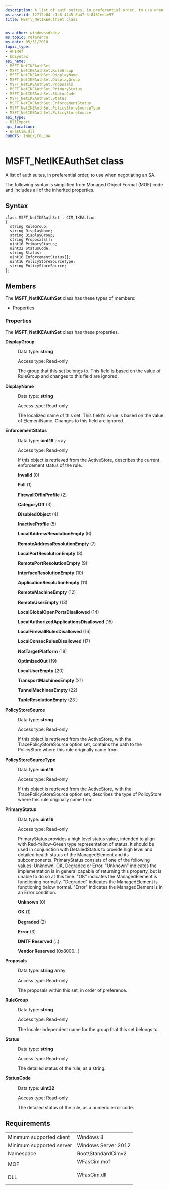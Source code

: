 ```yaml
---
description: A list of auth suites, in preferential order, to use when negotiating an SA.
ms.assetid: f2712e04-c1c6-4445-8a47-3f8461eeae97
title: MSFT\_NetIKEAuthSet class


ms.author: windowssdkdev
ms.topic: reference
ms.date: 05/31/2018
topic_type: 
- APIRef
- kbSyntax
api_name: 
- MSFT_NetIKEAuthSet
- MSFT_NetIKEAuthSet.RuleGroup
- MSFT_NetIKEAuthSet.DisplayName
- MSFT_NetIKEAuthSet.DisplayGroup
- MSFT_NetIKEAuthSet.Proposals
- MSFT_NetIKEAuthSet.PrimaryStatus
- MSFT_NetIKEAuthSet.StatusCode
- MSFT_NetIKEAuthSet.Status
- MSFT_NetIKEAuthSet.EnforcementStatus
- MSFT_NetIKEAuthSet.PolicyStoreSourceType
- MSFT_NetIKEAuthSet.PolicyStoreSource
api_type: 
- DllExport
api_location: 
- WFasCim.dll
ROBOTS: INDEX,FOLLOW
---
```


# MSFT\_NetIKEAuthSet class

A list of auth suites, in preferential order, to use when negotiating an SA.

The following syntax is simplified from Managed Object Format (MOF) code and includes all of the inherited properties.

## Syntax

``` syntax
class MSFT_NetIKEAuthSet : CIM_IKEAction
{
  string RuleGroup;
  string DisplayName;
  string DisplayGroup;
  string Proposals[];
  uint16 PrimaryStatus;
  uint32 StatusCode;
  string Status;
  uint16 EnforcementStatus[];
  uint16 PolicyStoreSourceType;
  string PolicyStoreSource;
};
```

## Members

The **MSFT\_NetIKEAuthSet** class has these types of members:

-   [Properties](#properties)

### Properties

The **MSFT\_NetIKEAuthSet** class has these properties.

<dl> <dt>

**DisplayGroup**
</dt> <dd> <dl> <dt>

Data type: **string**
</dt> <dt>

Access type: Read-only
</dt> </dl>

The group that this set belongs to. This field is based on the value of RuleGroup and changes to this field are ignored.

</dd> <dt>

**DisplayName**
</dt> <dd> <dl> <dt>

Data type: **string**
</dt> <dt>

Access type: Read-only
</dt> </dl>

The localized name of this set. This field's value is based on the value of ElementName. Changes to this field are ignored.

</dd> <dt>

**EnforcementStatus**
</dt> <dd> <dl> <dt>

Data type: **uint16** array
</dt> <dt>

Access type: Read-only
</dt> </dl>

If this object is retrieved from the ActiveStore, describes the current enforcement status of the rule.

<dl> <dt>

<span id="Invalid"></span><span id="invalid"></span><span id="INVALID"></span>**Invalid** (0)
</dt> <dt>

<span id="Full"></span><span id="full"></span><span id="FULL"></span>**Full** (1)
</dt> <dt>

<span id="FirewallOffInProfile"></span><span id="firewalloffinprofile"></span><span id="FIREWALLOFFINPROFILE"></span>**FirewallOffInProfile** (2)
</dt> <dt>

<span id="CategoryOff"></span><span id="categoryoff"></span><span id="CATEGORYOFF"></span>**CategoryOff** (3)
</dt> <dt>

<span id="DisabledObject"></span><span id="disabledobject"></span><span id="DISABLEDOBJECT"></span>**DisabledObject** (4)
</dt> <dt>

<span id="InactiveProfile"></span><span id="inactiveprofile"></span><span id="INACTIVEPROFILE"></span>**InactiveProfile** (5)
</dt> <dt>

<span id="LocalAddressResolutionEmpty"></span><span id="localaddressresolutionempty"></span><span id="LOCALADDRESSRESOLUTIONEMPTY"></span>**LocalAddressResolutionEmpty** (6)
</dt> <dt>

<span id="RemoteAddressResolutionEmpty"></span><span id="remoteaddressresolutionempty"></span><span id="REMOTEADDRESSRESOLUTIONEMPTY"></span>**RemoteAddressResolutionEmpty** (7)
</dt> <dt>

<span id="LocalPortResolutionEmpty"></span><span id="localportresolutionempty"></span><span id="LOCALPORTRESOLUTIONEMPTY"></span>**LocalPortResolutionEmpty** (8)
</dt> <dt>

<span id="RemotePortResolutionEmpty"></span><span id="remoteportresolutionempty"></span><span id="REMOTEPORTRESOLUTIONEMPTY"></span>**RemotePortResolutionEmpty** (9)
</dt> <dt>

<span id="InterfaceResolutionEmpty"></span><span id="interfaceresolutionempty"></span><span id="INTERFACERESOLUTIONEMPTY"></span>**InterfaceResolutionEmpty** (10)
</dt> <dt>

<span id="ApplicationResolutionEmpty"></span><span id="applicationresolutionempty"></span><span id="APPLICATIONRESOLUTIONEMPTY"></span>**ApplicationResolutionEmpty** (11)
</dt> <dt>

<span id="RemoteMachineEmpty"></span><span id="remotemachineempty"></span><span id="REMOTEMACHINEEMPTY"></span>**RemoteMachineEmpty** (12)
</dt> <dt>

<span id="RemoteUserEmpty"></span><span id="remoteuserempty"></span><span id="REMOTEUSEREMPTY"></span>**RemoteUserEmpty** (13)
</dt> <dt>

<span id="LocalGlobalOpenPortsDisallowed"></span><span id="localglobalopenportsdisallowed"></span><span id="LOCALGLOBALOPENPORTSDISALLOWED"></span>**LocalGlobalOpenPortsDisallowed** (14)
</dt> <dt>

<span id="LocalAuthorizedApplicationsDisallowed"></span><span id="localauthorizedapplicationsdisallowed"></span><span id="LOCALAUTHORIZEDAPPLICATIONSDISALLOWED"></span>**LocalAuthorizedApplicationsDisallowed** (15)
</dt> <dt>

<span id="LocalFirewallRulesDisallowed"></span><span id="localfirewallrulesdisallowed"></span><span id="LOCALFIREWALLRULESDISALLOWED"></span>**LocalFirewallRulesDisallowed** (16)
</dt> <dt>

<span id="LocalConsecRulesDisallowed"></span><span id="localconsecrulesdisallowed"></span><span id="LOCALCONSECRULESDISALLOWED"></span>**LocalConsecRulesDisallowed** (17)
</dt> <dt>

<span id="NotTargetPlatform"></span><span id="nottargetplatform"></span><span id="NOTTARGETPLATFORM"></span>**NotTargetPlatform** (18)
</dt> <dt>

<span id="OptimizedOut"></span><span id="optimizedout"></span><span id="OPTIMIZEDOUT"></span>**OptimizedOut** (19)
</dt> <dt>

<span id="LocalUserEmpty"></span><span id="localuserempty"></span><span id="LOCALUSEREMPTY"></span>**LocalUserEmpty** (20)
</dt> <dt>

<span id="TransportMachinesEmpty"></span><span id="transportmachinesempty"></span><span id="TRANSPORTMACHINESEMPTY"></span>**TransportMachinesEmpty** (21)
</dt> <dt>

<span id="TunnelMachinesEmpty"></span><span id="tunnelmachinesempty"></span><span id="TUNNELMACHINESEMPTY"></span>**TunnelMachinesEmpty** (22)
</dt> <dt>

<span id="TupleResolutionEmpty_"></span><span id="tupleresolutionempty_"></span><span id="TUPLERESOLUTIONEMPTY_"></span>**TupleResolutionEmpty** (23 )
</dt> </dl>

</dd> <dt>

**PolicyStoreSource**
</dt> <dd> <dl> <dt>

Data type: **string**
</dt> <dt>

Access type: Read-only
</dt> </dl>

If this object is retrieved from the ActiveStore, with the TracePolicyStoreSource option set, contains the path to the PolicyStore where this rule originally came from.

</dd> <dt>

**PolicyStoreSourceType**
</dt> <dd> <dl> <dt>

Data type: **uint16**
</dt> <dt>

Access type: Read-only
</dt> </dl>

If this object is retrieved from the ActiveStore, with the TracePolicyStoreSource option set, describes the type of PolicyStore where this rule originally came from.

</dd> <dt>

**PrimaryStatus**
</dt> <dd> <dl> <dt>

Data type: **uint16**
</dt> <dt>

Access type: Read-only
</dt> </dl>

PrimaryStatus provides a high level status value, intended to align with Red-Yellow-Green type representation of status. It should be used in conjunction with DetailedStatus to provide high level and detailed health status of the ManagedElement and its subcomponents. PrimaryStatus consists of one of the following values: Unknown, OK, Degraded or Error. "Unknown" indicates the implementation is in general capable of returning this property, but is unable to do so at this time. "OK" indicates the ManagedElement is functioning normally. "Degraded" indicates the ManagedElement is functioning below normal. "Error" indicates the ManagedElement is in an Error condition.

<dl> <dt>

<span id="Unknown"></span><span id="unknown"></span><span id="UNKNOWN"></span>**Unknown** (0)
</dt> <dt>

<span id="OK"></span><span id="ok"></span>**OK** (1)
</dt> <dt>

<span id="Degraded"></span><span id="degraded"></span><span id="DEGRADED"></span>**Degraded** (2)
</dt> <dt>

<span id="Error"></span><span id="error"></span><span id="ERROR"></span>**Error** (3)
</dt> <dt>

<span id="DMTF_Reserved"></span><span id="dmtf_reserved"></span><span id="DMTF_RESERVED"></span>**DMTF Reserved** (..)
</dt> <dt>

<span id="Vendor_Reserved_"></span><span id="vendor_reserved_"></span><span id="VENDOR_RESERVED_"></span>**Vendor Reserved** (0x8000.. )
</dt> </dl>

</dd> <dt>

**Proposals**
</dt> <dd> <dl> <dt>

Data type: **string** array
</dt> <dt>

Access type: Read-only
</dt> </dl>

The proposals within this set, in order of preference.

</dd> <dt>

**RuleGroup**
</dt> <dd> <dl> <dt>

Data type: **string**
</dt> <dt>

Access type: Read-only
</dt> </dl>

The locale-independent name for the group that this set belongs to.

</dd> <dt>

**Status**
</dt> <dd> <dl> <dt>

Data type: **string**
</dt> <dt>

Access type: Read-only
</dt> </dl>

The detailed status of the rule, as a string.

</dd> <dt>

**StatusCode**
</dt> <dd> <dl> <dt>

Data type: **uint32**
</dt> <dt>

Access type: Read-only
</dt> </dl>

The detailed status of the rule, as a numeric error code.

</dd> </dl>

## Requirements



|                                     |                                                                                        |
|-------------------------------------|----------------------------------------------------------------------------------------|
| Minimum supported client<br/> | Windows 8<br/>                                                                   |
| Minimum supported server<br/> | Windows Server 2012<br/>                                                         |
| Namespace<br/>                | Root\\StandardCimv2<br/>                                                         |
| MOF<br/>                      | <dl> <dt>WFasCim.mof</dt> </dl> |
| DLL<br/>                      | <dl> <dt>WFasCim.dll</dt> </dl> |



 

 




